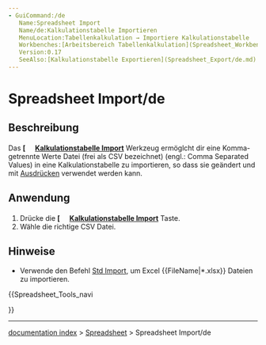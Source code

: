 ```yaml
---
- GuiCommand:/de
   Name:Spreadsheet Import
   Name/de:Kalkulationstabelle Importieren
   MenuLocation:Tabellenkalkulation → Importiere Kalkulationstabelle
   Workbenches:[Arbeitsbereich Tabellenkalkulation](Spreadsheet_Workbench/de.md)
   Version:0.17
   SeeAlso:[Kalkulationstabelle Exportieren](Spreadsheet_Export/de.md)
---
```


# Spreadsheet Import/de

## Beschreibung


<div class="mw-translate-fuzzy">

Das **[<img src=images/Spreadsheet_Import.svg style="width:16px"> [Kalkulationstabelle Import](Spreadsheet_Import/de.md)** Werkzeug ermöglcht dir eine Komma-getrennte Werte Datei (frei als CSV bezeichnet) (engl.: Comma Separated Values) in eine Kalkulationstabelle zu importieren, so dass sie geändert und mit [Ausdrücken](expressions/de.md) verwendet werden kann.


</div>

## Anwendung

1.  Drücke die **[<img src=images/Spreadsheet_Import.svg style="width:16px"> [Kalkulationstabelle Import](Spreadsheet_Import/de.md)** Taste.
2.  Wähle die richtige CSV Datei.

## Hinweise

-   Verwende den Befehl [Std Import](Std_Import/de.md), um Excel {{FileName|*.xlsx}} Dateien zu importieren.





{{Spreadsheet_Tools_navi

}}

---
[documentation index](../README.md) > [Spreadsheet](Spreadsheet_Workbench.md) > Spreadsheet Import/de
